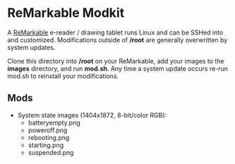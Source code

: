 # ReMarkable Modkit

A [ReMarkable](https://remarkable.com/) e-reader / drawing tablet runs Linux and can be SSHed into and customized. Modifications outside of **/root** are generally overwritten by system updates.

Clone this directory into **/root** on your ReMarkable, add your images to the **images** directory, and run **mod.sh**. Any time a system update occurs re-run mod.sh to reinstall your modifications.

## Mods

* System state images (1404x1872, 8-bit/color RGB):
  - batteryempty.png
  - poweroff.png
  - rebooting.png
  - starting.png
  - suspended.png

